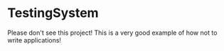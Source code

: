 # TestingSystem
Please don't see this project!
This is a very good example of how not to write applications!
